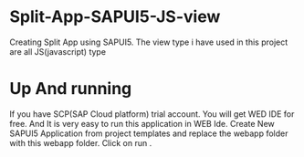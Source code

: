 # Split-App-SAPUI5-JS-view

Creating Split App using SAPUI5. 
The view type i have used in this project are all JS(javascript) type

# Up And running

If you have SCP(SAP Cloud platform) trial account. You will get WED IDE for free. And It is very easy to run this application in WEB Ide.
Create New SAPUI5 Application from project templates and replace the webapp folder with this webapp folder. Click on run .

